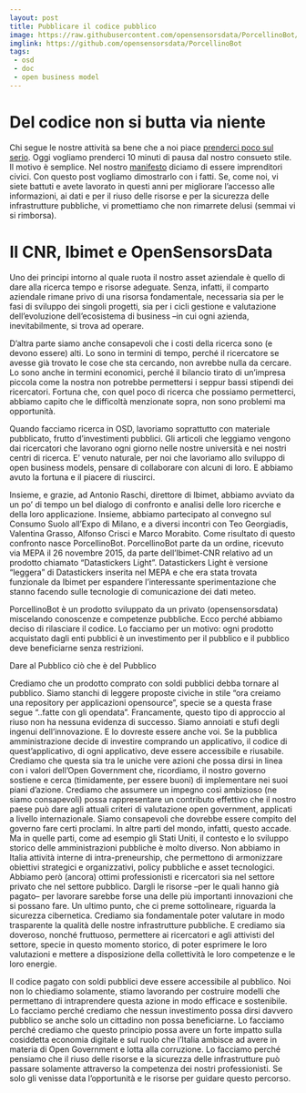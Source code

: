 ```yaml
---
layout: post
title: Pubblicare il codice pubblico
image: https://raw.githubusercontent.com/opensensorsdata/PorcellinoBot/master/stickers/porcellino/png/porcellino_intro.png
imglink: https://github.com/opensensorsdata/PorcellinoBot
tags:
 - osd
 - doc
 - open business model
---
```


# Del codice non si butta via niente

Chi segue le nostre attività sa bene che a noi piace [prenderci poco sul serio](http://doc.opensensorsdata.it/keynote/20151202-BTO-Winckelmann-Squallor/#/). Oggi vogliamo prenderci 10 minuti di pausa dal nostro consueto stile. Il motivo è semplice. Nel nostro [manifesto](http://www.opensensorsdata.it/#manifesto) diciamo di essere imprenditori civici. Con questo post vogliamo dimostrarlo con i fatti. Se, come noi, vi siete battuti e avete lavorato in questi anni per migliorare l’accesso alle informazioni, ai dati e per il riuso delle risorse e per la sicurezza delle infrastrutture pubbliche, vi promettiamo che non rimarrete delusi (semmai vi si rimborsa). 


# Il CNR, Ibimet e OpenSensorsData

Uno dei principi intorno al quale ruota il nostro asset aziendale è quello di dare alla ricerca tempo e risorse adeguate. Senza, infatti, il comparto aziendale rimane privo di una risorsa fondamentale, necessaria sia per le fasi di sviluppo dei singoli progetti, sia per i cicli gestione e valutazione dell’evoluzione dell’ecosistema di business –in cui ogni azienda, inevitabilmente, si trova ad operare. 

D’altra parte siamo anche consapevoli che i costi della ricerca sono (e devono essere) alti. Lo sono in termini di tempo, perché il ricercatore se avesse già trovato le cose che sta cercando, non avrebbe nulla da cercare. Lo sono anche in termini economici, perché il bilancio tirato di un’impresa piccola come la nostra non potrebbe permettersi i seppur bassi stipendi dei ricercatori. Fortuna che, con quel poco di ricerca che possiamo permetterci, abbiamo capito che le difficoltà menzionate sopra, non sono problemi ma opportunità. 

Quando facciamo ricerca in OSD, lavoriamo soprattutto con materiale pubblicato, frutto d’investimenti pubblici. Gli articoli che leggiamo vengono dai ricercatori che lavorano ogni giorno nelle nostre università e nei nostri centri di ricerca. E’ venuto naturale, per noi che lavoriamo allo sviluppo di open business models, pensare di collaborare con alcuni di loro. E abbiamo avuto la fortuna e il piacere di riuscirci. 

Insieme, e grazie, ad Antonio Raschi, direttore di Ibimet, abbiamo avviato da un po’ di tempo un bel dialogo di confronto e analisi delle loro ricerche e della loro applicazione. Insieme, abbiamo partecipato al convegno sul Consumo Suolo all’Expo di Milano, e a diversi incontri con Teo Georgiadis, Valentina Grasso, Alfonso Crisci e Marco Morabito. Come risultato di questo confronto nasce PorcellinoBot. PorcellinoBot parte da un ordine, ricevuto via MEPA il 26 novembre 2015, da parte dell’Ibimet-CNR relativo ad un prodotto chiamato “Datastickers Light”. Datastickers Light è versione “leggera” di Datastickers inserita nel MEPA e che era stata trovata funzionale da Ibimet per espandere l’interessante sperimentazione che stanno facendo sulle tecnologie di comunicazione dei dati meteo. 

PorcellinoBot è un prodotto sviluppato da un privato (opensensorsdata) miscelando conoscenze e competenze pubbliche. Ecco perché abbiamo deciso di rilasciare il codice. Lo facciamo per un motivo: ogni prodotto acquistato dagli enti pubblici è un investimento per il pubblico e il pubblico deve beneficiarne senza restrizioni. 


Dare al Pubblico ciò che è del Pubblico

Crediamo che un prodotto comprato con soldi pubblici debba tornare al pubblico. Siamo stanchi di leggere proposte civiche in stile “ora creiamo una repository per applicazioni opensource”, specie se a questa frase segue “..fatte con gli opendata”. Francamente, questo tipo di approccio al riuso non ha nessuna evidenza di successo. Siamo annoiati e stufi degli ingenui dell’innovazione. E lo dovreste essere anche voi. Se la pubblica amministrazione decide di investire comprando un applicativo, il codice di quest’applicativo, di ogni applicativo, deve essere accessibile e riusabile. Crediamo che questa sia tra le uniche vere azioni che possa dirsi in linea con i valori dell’Open Government che, ricordiamo, il nostro governo sostiene e cerca (timidamente, per essere buoni) di implementare nei suoi piani d’azione. Crediamo che assumere un impegno così ambizioso (ne siamo consapevoli) possa rappresentare un contributo effettivo che il nostro paese può dare agli attuali criteri di valutazione open government, applicati a livello internazionale. Siamo consapevoli che dovrebbe essere compito del governo fare certi proclami. In altre parti del mondo, infatti, questo accade. Ma in quelle parti, come ad esempio gli Stati Uniti, il contesto e lo sviluppo storico delle amministrazioni pubbliche è molto diverso. Non abbiamo in Italia attività interne di intra-preneurship, che permettono di armonizzare obiettivi strategici e organizzativi, policy pubbliche e asset tecnologici. Abbiamo però (ancora) ottimi professionisti e ricercatori sia nel settore privato che nel settore pubblico. Dargli le risorse –per le quali hanno già pagato– per lavorare sarebbe forse una delle più importanti innovazioni che si possano fare. Un ultimo punto, che ci preme sottolineare, riguarda la sicurezza cibernetica. Crediamo sia fondamentale poter valutare in modo trasparente la qualità delle nostre infrastrutture pubbliche. E crediamo sia doveroso, nonché fruttuoso, permettere ai ricercatori e agli attivisti del settore, specie in questo momento storico, di poter esprimere le loro valutazioni e mettere a disposizione della collettività le loro competenze e le loro energie. 

Il codice pagato con soldi pubblici deve essere accessibile al pubblico. Noi non lo chiediamo solamente, stiamo lavorando per costruire modelli che permettano di intraprendere questa azione in modo efficace e sostenibile. Lo facciamo perché crediamo che nessun investimento possa dirsi davvero pubblico se anche solo un cittadino non possa beneficiarne. Lo facciamo perché crediamo che questo principio possa avere un forte impatto sulla cosiddetta economia digitale e sul ruolo che l’Italia ambisce ad avere in materia di Open Government e lotta alla corruzione. Lo facciamo perché pensiamo che il riuso delle risorse e la sicurezza delle infrastrutture può passare solamente attraverso la competenza dei nostri professionisti. Se solo gli venisse data l’opportunità e le risorse per guidare questo percorso.